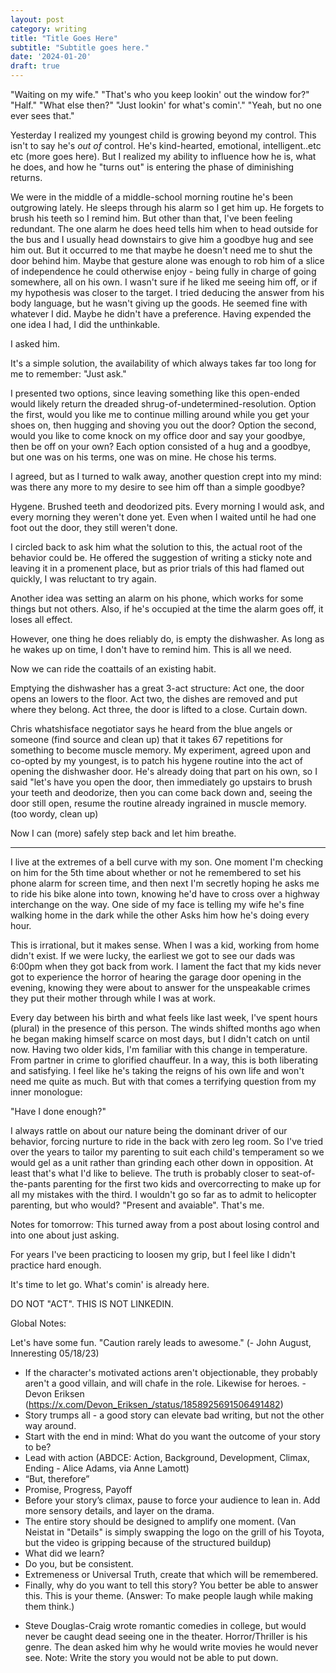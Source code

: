 ```yaml
---
layout: post
category: writing
title: "Title Goes Here"
subtitle: "Subtitle goes here."
date: '2024-01-20'
draft: true
---
```


"Waiting on my wife."
"That's who you keep lookin' out the window for?"
"Half."
"What else then?"
"Just lookin' for what's comin'."
"Yeah, but no one ever sees that."

Yesterday I realized my youngest child is growing beyond my control. This isn't to say he's _out of_ control. He's kind-hearted, emotional, intelligent..etc etc (more goes here). But I realized my ability to influence how he is, what he does, and how he "turns out" is entering the phase of diminishing returns.

We were in the middle of a middle-school morning routine he's been outgrowing lately. He sleeps through his alarm so I get him up. He forgets to brush his teeth so I remind him. But other than that, I've been feeling redundant. The one alarm he does heed tells him when to head outside for the bus and I usually head downstairs to give him a goodbye hug and see him out. But it occurred to me that maybe he doesn't need me to shut the door behind him. Maybe that gesture alone was enough to rob him of a slice of independence he could otherwise enjoy - being fully in charge of going somewhere, all on his own. I wasn't sure if he liked me seeing him off, or if my hypothesis was closer to the target. I tried deducing the answer from his body language, but he wasn't giving up the goods. He seemed fine with whatever I did. Maybe he didn't have a preference. Having expended the one idea I had, I did the unthinkable.

I asked him.

It's a simple solution, the availability of which always takes far too long for me to remember: "Just ask."

I presented two options, since leaving something like this open-ended would likely return the dreaded shrug-of-undetermined-resolution. Option the first, would you like me to continue milling around while you get your shoes on, then hugging and shoving you out the door? Option the second, would you like to come knock on my office door and say your goodbye, then be off on your own? Each option consisted of a hug and a goodbye, but one was on his terms, one was on mine. He chose his terms.

I agreed, but as I turned to walk away, another question crept into my mind: was there any more to my desire to see him off than a simple goodbye?

Hygene. Brushed teeth and deodorized pits. Every morning I would ask, and every morning they weren't done yet. Even when I waited until he had one foot out the door, they still weren't done.

I circled back to ask him what the solution to this, the actual root of the behavior could be. He offered the suggestion of writing a sticky note and leaving it in a promenent place, but as prior trials of this had flamed out quickly, I was reluctant to try again.

Another idea was setting an alarm on his phone, which works for some things but not others. Also, if he's occupied at the time the alarm goes off, it loses all effect.

However, one thing he does reliably do, is empty the dishwasher. As long as he wakes up on time, I don't have to remind him. This is all we need.

Now we can ride the coattails of an existing habit.

Emptying the dishwasher has a great 3-act structure: Act one, the door opens an lowers to the floor. Act two, the dishes are removed and put where they belong. Act three, the door is lifted to a close. Curtain down.

Chris whatshisface negotiator says he heard from the blue angels or someone (find source and clean up) that it takes 67 repetitions for something to become muscle memory. My experiment, agreed upon and co-opted by my youngest, is to patch his hygene routine into the act of opening the dishwasher door. He's already doing that part on his own, so I said "let's have you open the door, then immediately go upstairs to brush your teeth and deodorize, then you can come back down and, seeing the door still open, resume the routine already ingrained in muscle memory. (too wordy, clean up)

Now I can (more) safely step back and let him breathe.

------

I live at the extremes of a bell curve with my son. One moment I'm checking on him for the 5th time about whether or not he remembered to set his phone alarm for screen time, and then next I'm secretly hoping he asks me to ride his bike alone into town, knowing he'd have to cross over a highway interchange on the way. One side of my face is telling my wife he's fine walking home in the dark while the other Asks him how he's doing every hour.

This is irrational, but it makes sense. When I was a kid, working from home didn't exist. If we were lucky, the earliest we got to see our dads was 6:00pm when they got back from work. I lament the fact that my kids never got to experience the horror of hearing the garage door opening in the evening, knowing they were about to answer for the unspeakable crimes they put their mother through while I was at work.

Every day between his birth and what feels like last week, I've spent hours (plural) in the presence of this person. The winds shifted months ago when he began making himself scarce on most days, but I didn't catch on until now. Having two older kids, I'm familiar with this change in temperature. From partner in crime to glorified chauffeur. In a way, this is both liberating and satisfying. I feel like he's taking the reigns of his own life and won't need me quite as much. But with that comes a terrifying question from my inner monologue:

"Have I done enough?"

I always rattle on about our nature being the dominant driver of our behavior, forcing nurture to ride in the back with zero leg room. So I've tried over the years to tailor my parenting to suit each child's temperament so we would gel as a unit rather than grinding each other down in opposition. At least that's what I'd like to believe. The truth is probably closer to seat-of-the-pants parenting for the first two kids and overcorrecting to make up for all my mistakes with the third. I wouldn't go so far as to admit to helicopter parenting, but who would? "Present and avaiable". That's me.




Notes for tomorrow: This turned away from a post about losing control and into one about just asking. 

For years I've been practicing to loosen my grip, but I feel like I didn't practice hard enough.


<!-- Ending? -->
It's time to let go. What's comin' is already here.


DO NOT "ACT". THIS IS NOT LINKEDIN.

Global Notes:

Let's have some fun. "Caution rarely leads to awesome." (- John August, Inneresting 05/18/23)

- If the character's motivated actions aren't objectionable, they probably aren't a good villain, and will chafe in the role. Likewise for heroes. -Devon Eriksen (https://x.com/Devon_Eriksen_/status/1858925691506491482)
- Story trumps all - a good story can elevate bad writing, but not the other way around.
- Start with the end in mind: What do you want the outcome of your story to be?
- Lead with action (ABDCE: Action, Background, Development, Climax, Ending - Alice Adams, via Anne Lamott)
- “But, therefore”
- Promise, Progress, Payoff
- Before your story’s climax, pause to force your audience to lean in. Add more sensory details, and layer on the drama.
- The entire story should be designed to amplify one moment. (Van Neistat in "Details" is simply swapping the logo on the grill of his Toyota, but the video is gripping because of the structured buildup)
- What did we learn?
- Do you, but be consistent.
- Extremeness or Universal Truth, create that which will be remembered.
- Finally, why do you want to tell this story? You better be able to answer this. This is your theme. (Answer: To make people laugh while making them think.)

<!-- Candidate note -->
- Steve Douglas-Craig wrote romantic comedies in college, but would never be caught dead seeing one in the theater. Horror/Thriller is his genre. The dean asked him why he would write movies he would never see. Note: Write the story you would not be able to put down.